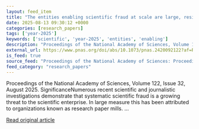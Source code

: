 ```yaml
---
layout: feed_item
title: "The entities enabling scientific fraud at scale are large, resilient, and growing rapidly"
date: 2025-08-13 09:30:12 +0000
categories: [research_papers]
tags: ['year-2025']
keywords: ['scientific', 'year-2025', 'entities', 'enabling']
description: "Proceedings of the National Academy of Sciences, Volume 122, Issue 32, August 2025"
external_url: https://www.pnas.org/doi/abs/10.1073/pnas.2420092122?af=R
is_feed: true
source_feed: "Proceedings of the National Academy of Sciences: Proceedings of the National Academy of Sciences: Table of Contents"
feed_category: "research_papers"
---
```


Proceedings of the National Academy of Sciences, Volume 122, Issue 32, August 2025. SignificanceNumerous recent scientific and journalistic investigations demonstrate that systematic scientific fraud is a growing threat to the scientific enterprise. In large measure this has been attributed to organizations known as research paper mills. ...

[Read original article](https://www.pnas.org/doi/abs/10.1073/pnas.2420092122?af=R)
